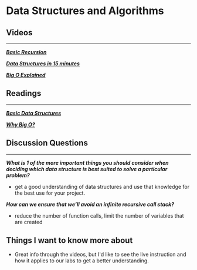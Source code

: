 # Data Structures and Algorithms

## Videos
***

***[Basic Recursion](https://www.youtube.com/watch?v=vPEJSJMg4jY)***

***[Data Structures in 15 minutes](https://www.youtube.com/watch?v=sVxBVvlnJsM)***

***[Big O Explained](https://www.youtube.com/watch?v=v4cd1O4zkGw)***

## Readings

***
***[Basic Data Structures](https://towardsdatascience.com/8-common-data-structures-every-programmer-must-know-171acf6a1a42)***

***[Why Big O?](https://triplebyte.com/blog/why-you-should-learn-big-o-and-stop-hacking-your-way-through-algorithms)***

## Discussion Questions

***

***What is 1 of the more important things you should consider when deciding which data structure is best suited to solve a particular problem?***

* get a good understanding of data structures and use that knowledge for the best use for your project.

***How can we ensure that we’ll avoid an infinite recursive call stack?***

* reduce the number of function calls, limit the number of variables that are created

## Things I want to know more about

* Great info through the videos, but I'd like to see the live instruction and how it applies to our labs to get a better understanding.  
